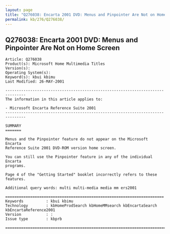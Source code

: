 ```yaml
---
layout: page
title: "Q276038: Encarta 2001 DVD: Menus and Pinpointer Are Not on Home Screen"
permalink: kb/276/Q276038/
---
```


## Q276038: Encarta 2001 DVD: Menus and Pinpointer Are Not on Home Screen

	Article: Q276038
	Product(s): Microsoft Home Multimedia Titles
	Version(s): 
	Operating System(s): 
	Keyword(s): kbui kbimu
	Last Modified: 26-MAY-2001
	
	-------------------------------------------------------------------------------
	The information in this article applies to:
	
	- Microsoft Encarta Reference Suite 2001 
	-------------------------------------------------------------------------------
	
	SUMMARY
	=======
	
	Menus and the Pinpointer feature do not appear on the Microsoft Encarta
	Reference Suite 2001 DVD-ROM version home screen.
	
	You can still use the Pinpointer feature in any of the individual Encarta
	programs.
	
	Page 4 of the "Getting Started" booklet incorrectly refers to these features.
	
	Additional query words: multi multi-media media mm ers2001
	
	======================================================================
	Keywords          : kbui kbimu 
	Technology        : kbHomeProdSearch kbHomeMMsearch kbEncartaSearch kbEncartaReference2001
	Version           : :
	Issue type        : kbprb
	
	=============================================================================
	
